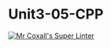# Unit3-05-CPP
[![Mr Coxall's Super Linter](https://github.com/ICS3U-C-Programming-AnastasiaFP/Unit3-05-CPP/workflows/Mr%20Coxall's%20Super%20Linter/badge.svg)](https://github.com/ICS3U-C-Programming-AnastasiaFP/Unit3-05-CPP/actions/)
